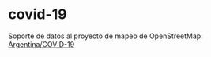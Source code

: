 # covid-19
Soporte de datos al proyecto de mapeo de OpenStreetMap: [Argentina/COVID-19](https://wiki.openstreetmap.org/wiki/ES:Argentina/COVID-19)
